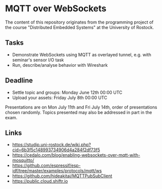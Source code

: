 # MQTT over WebSockets
The content of this repository originates from the programming project of the course "Distributed Embedded Systems" at the University of Rostock.

## Tasks
* Demonstrate WebSockets using MQTT as overlayed tunnel, e.g. with seminar's sensor I/O task
* Run, describe/analyse behavior with Wireshark

## Deadline
* Settle topic and groups: Monday June 12th 00:00 UTC
* Upload your assets: Friday July 8th 00:00 UTC
 
Presentations are on Mon July 11th and Fri July 14th, order of presentations chosen randomly. Topics presented may also be addressed in part in the exam.

## Links
* https://studip.uni-rostock.de/wiki.php?cid=6b3f5c148993734906d4a284f2df73f5
* https://cedalo.com/blog/enabling-websockets-over-mqtt-with-mosquitto/
* https://github.com/espressif/esp-idf/tree/master/examples/protocols/mqtt/ws
* https://github.com/hideakitai/MQTTPubSubClient
* https://public.cloud.shiftr.io
